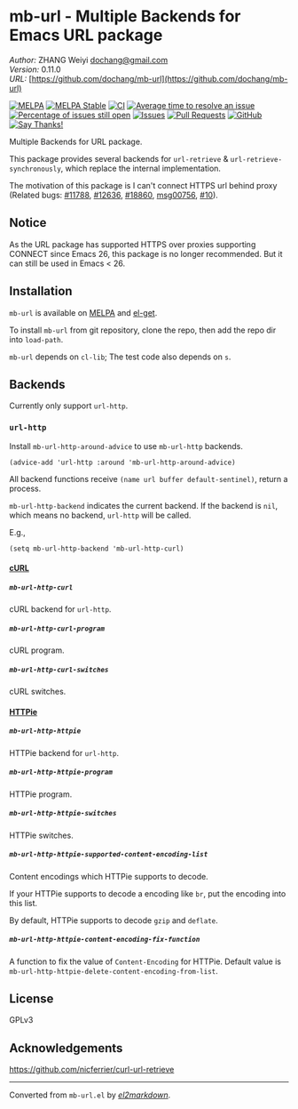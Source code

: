 # mb-url - Multiple Backends for Emacs URL package

*Author:* ZHANG Weiyi <dochang@gmail.com><br>
*Version:* 0.11.0<br>
*URL:* [https://github.com/dochang/mb-url](https://github.com/dochang/mb-url)<br>

<!-- markdown-link-check-disable -->
[![MELPA](http://melpa.org/packages/mb-url-badge.svg)](http://melpa.org/#/mb-url)
[![MELPA Stable](http://stable.melpa.org/packages/mb-url-badge.svg)](http://stable.melpa.org/#/mb-url)
[![CI](https://github.com/dochang/mb-url/actions/workflows/ci.yml/badge.svg)](https://github.com/dochang/mb-url/actions/workflows/ci.yml)
[![Average time to resolve an issue](http://isitmaintained.com/badge/resolution/dochang/mb-url.svg)](http://isitmaintained.com/project/dochang/mb-url "Average time to resolve an issue")
[![Percentage of issues still open](http://isitmaintained.com/badge/open/dochang/mb-url.svg)](http://isitmaintained.com/project/dochang/mb-url "Percentage of issues still open")
[![Issues](https://img.shields.io/github/issues/dochang/mb-url.svg)](https://github.com/dochang/mb-url)
[![Pull Requests](https://img.shields.io/github/issues-pr/dochang/mb-url.svg)](https://github.com/dochang/mb-url)
[![GitHub](https://img.shields.io/github/license/dochang/mb-url)](https://github.com/dochang/mb-url/blob/master/LICENSE)
[![Say Thanks!](https://img.shields.io/badge/say-thanks-green)](https://saythanks.io/to/dochang)
<!--
See the following issues for details.

<https://github.com/BlitzKraft/saythanks.io/issues/60>
<https://github.com/BlitzKraft/saythanks.io/issues/103>
-->
<!-- markdown-link-check-enable -->

Multiple Backends for URL package.

This package provides several backends for `url-retrieve` &
`url-retrieve-synchronously`, which replace the internal implementation.

The motivation of this package is I can't connect HTTPS url behind proxy
(Related bugs: [#11788][], [#12636][], [#18860][], [msg00756][], [#10][]).

[#11788]: http://debbugs.gnu.org/cgi/bugreport.cgi?bug=11788
[#12636]: http://debbugs.gnu.org/cgi/bugreport.cgi?bug=12636
[#18860]: http://debbugs.gnu.org/cgi/bugreport.cgi?bug=18860
[msg00756]: https://lists.gnu.org/archive/html/help-gnu-emacs/2015-08/msg00756.html
[#10]: http://debbugs.gnu.org/cgi/bugreport.cgi?bug=10

## Notice

As the URL package has supported HTTPS over proxies supporting CONNECT since
Emacs 26, this package is no longer recommended.  But it can still be used
in Emacs < 26.

## Installation

`mb-url` is available on [MELPA] and [el-get].

[MELPA]: https://melpa.org/
[el-get]: https://github.com/dimitri/el-get

To install `mb-url` from git repository, clone the repo, then add the repo
dir into `load-path`.

`mb-url` depends on `cl-lib`;  The test code also depends on `s`.

## Backends

Currently only support `url-http`.

### `url-http`

Install `mb-url-http-around-advice` to use `mb-url-http` backends.

```elisp
(advice-add 'url-http :around 'mb-url-http-around-advice)
```

All backend functions receive `(name url buffer default-sentinel)`, return a
process.

`mb-url-http-backend` indicates the current backend.  If the backend is
`nil`, which means no backend, `url-http` will be called.

E.g.,

```elisp
(setq mb-url-http-backend 'mb-url-http-curl)
```

#### [cURL][]

[cURL]: http://curl.haxx.se/

##### `mb-url-http-curl`

cURL backend for `url-http`.

##### `mb-url-http-curl-program`

cURL program.

##### `mb-url-http-curl-switches`

cURL switches.

#### [HTTPie][]

[HTTPie]: http://httpie.org/

##### `mb-url-http-httpie`

HTTPie backend for `url-http`.

##### `mb-url-http-httpie-program`

HTTPie program.

##### `mb-url-http-httpie-switches`

HTTPie switches.

##### `mb-url-http-httpie-supported-content-encoding-list`

Content encodings which HTTPie supports to decode.

If your HTTPie supports to decode a encoding like `br`, put the encoding
into this list.

By default, HTTPie supports to decode `gzip` and `deflate`.

##### `mb-url-http-httpie-content-encoding-fix-function`

A function to fix the value of `Content-Encoding` for HTTPie.  Default
value is `mb-url-http-httpie-delete-content-encoding-from-list`.

## License

GPLv3

## Acknowledgements

<https://github.com/nicferrier/curl-url-retrieve>


---
Converted from `mb-url.el` by [*el2markdown*](https://github.com/Lindydancer/el2markdown).
